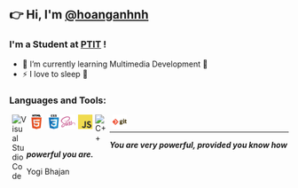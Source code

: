 ## 👉 Hi, I'm [@hoanganhnh](https://github.com/hoanganhnh)

### I'm a Student at [PTIT](https://portal.ptit.edu.vn/) !

-   🌱 I’m currently learning Multimedia Development 🚀
-   ⚡ I love to sleep 🤣


### Languages and Tools:

<img style="margin-left: 5px;" align="left" alt="Visual Studio Code" width="26px" src="https://camo.githubusercontent.com/6db18e609151830015183afde5ebe94fbff50627fb5a3c670627f9d8026919b4/68747470733a2f2f75706c6f61642e77696b696d656469612e6f72672f77696b6970656469612f636f6d6d6f6e732f322f32642f56697375616c5f53747564696f5f436f64655f312e31385f69636f6e2e737667" />

<img style="margin-left: 5px;" align="left" alt="HTML5" width="26px" src="https://raw.githubusercontent.com/github/explore/80688e429a7d4ef2fca1e82350fe8e3517d3494d/topics/html/html.png" />

<img style="margin-left: 5px;" align="left" alt="CSS3" width="26px" src="https://raw.githubusercontent.com/github/explore/80688e429a7d4ef2fca1e82350fe8e3517d3494d/topics/css/css.png" />

<img align="left" alt="Sass" width="26px" src="https://raw.githubusercontent.com/github/explore/80688e429a7d4ef2fca1e82350fe8e3517d3494d/topics/sass/sass.png" />

<img style="margin-left: 5px;" align="left" alt="JavaScript" width="26px" src="https://raw.githubusercontent.com/github/explore/80688e429a7d4ef2fca1e82350fe8e3517d3494d/topics/javascript/javascript.png" />

<img style="margin-left: 5px;" align="left" alt="C++" width="26px" src="https://raw.githubusercontent.com/isocpp/logos/master/cpp_logo.png" />

<img style="margin-left: 5px;" align="left" alt="Git" width="26px" src="https://raw.githubusercontent.com/github/explore/80688e429a7d4ef2fca1e82350fe8e3517d3494d/topics/git/git.png" /><br/>

---
<!-- 
<details>
<summary>📊 Recent Github Activity</summary>
  <p align="center">
    <img
        align="center"
        src="https://github-readme-stats.vercel.app/api/top-langs?username=hoanganhnh&show_icons=true&locale=en&  theme=dark&langs_count=8"
        alt="nguyenhoanganh"
    />
  </p>
</details> -->


_**You are very powerful, provided you know how powerful you are.**_

Yogi Bhajan
